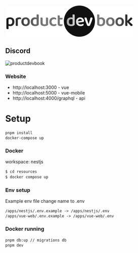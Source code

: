 
![](docs/productdevbook.png)

## Discord
![productdevbook](https://discordapp.com/api/guilds/982896043463180310/widget.png?style=shield)

### Website
* http://localhost:3000 - vue
* http://localhost:5000 - vue-mobile
* http://localhost:4000/graphql - api

# Setup

```properties
pnpm install
docker-compose up
```


### Docker
workspace: nestjs

```bash
$ cd resources
$ docker compose up
```
### Env setup
Example env file change name to .env
```
/apps/nestjs/.env.example -> /apps/nestjs/.env
/apps/vue-web/.env.example -> /apps/vue-web/.env
```

### Docker running
```properties
pnpm db:up // migrations db
pnpm dev
```
